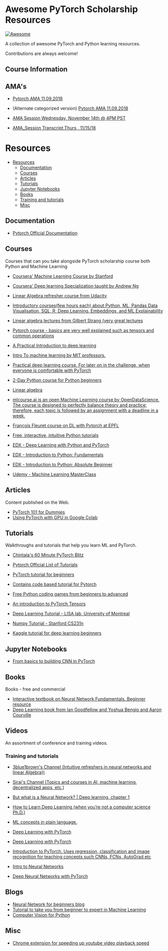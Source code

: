 # Awesome PyTorch Scholarship Resources

[![Awesome](https://cdn.rawgit.com/sindresorhus/awesome/d7305f38d29fed78fa85652e3a63e154dd8e8829/media/badge.svg)](https://github.com/sindresorhus/awesome) 

A collection of awesome PyTorch and Python learning resources.

Contributions are always welcome!

## Course Information

## AMA's
- [Pytorch AMA 11.09.2018](https://docs.google.com/document/d/19ELb_KZI4eIdT6Xj0O9A6xkQfd6kRFwtQ-9xtAGclqA/edit#heading=h.2gazcsgmxkub)
- (Alternate categorized version) [Pytorch AMA 11.09.2018](https://docs.google.com/document/d/1tvq1fq1BoeJ4reKf_WfFhcXhY3sfOazwKoZC6vq3gjk/edit)

- [AMA Session Wednesday, November 14th @ 4PM PST](https://slack-files.com/files-pri-safe/TDBKE3X9D-FE45NN5BL/pytorch_facebook_scholarship_ama_181114.pdf?c=1542254974-3abc545b243d7de481d2fb193ebbaddfd99526cb)

- [AMA_Session Transcript,Thurs , 11/15/18](https://slack-files.com/files-pri-safe/TDBKE3X9D-FE58W5GP7/ama-4_transcribe_15.11.18.pdf?c=1542336165-fbe529cf9961b022229bae9f5ee7b722b00a87d3)

# Resources

- [Resources](#resources)
    - [Documentation](#documentation)
    - [Courses](#courses)
    - [Articles](#articles)
    - [Tutorials](#tutorials)
    - [Jupyter Notebooks](#jupyter-notebooks)
    - [Books](#books)
    - [Training and tutorials](#training-and-tutorials)
    - [Misc](#misc)


## Documentation

* [Pytorch Official Documentation](https://pytorch.org/docs/stable/index.html)

## Courses

Courses that can you take alongside PyTorch scholarship course both Python and Machine Learning


* [Coursera' Machine Learning Course by Stanford](https://www.coursera.org/learn/machine-learning)

* [Coursera' Deep learning Specialization taught by Andrew Ng](https://www.coursera.org/learn/machine-learning)

* [Linear Algebra refresher course from Udacity](https://eu.udacity.com/course/linear-algebra-refresher-course--ud953)

* [Introductory courses(few hours each) about Python, ML, Pandas Data Visualisation, SQL, R, Deep Learning, Embeddings, and ML Explainability](https://www.kaggle.com/learn/overview)

* [Linear algebra lectures from Gilbert Strang (very great lectures](https://ocw.mit.edu/courses/mathematics/18-06-linear-algebra-spring-2010/video-lectures/)

* [Pytorch course - basics are very well explained such as tensors and common operations](http://deeplizard.com/learn/playlist/PLZbbT5o_s2xrfNyHZsM6ufI0iZENK9xgG)

* [A Practical Introduction to deep learning](https://www.datacamp.com/courses/deep-learning-in-python)

* [Intro To machine learning by MIT professors.](https://ocw.mit.edu/courses/electrical-engineering-and-computer-science/6-0002-introduction-to-computational-thinking-and-data-science-fall-2016/lecture-videos/lecture-11-introduction-to-machine-learning/)

* [Practical deep learning course. For later on in the challenge, when everyone is comfortable with PyTorch](https://course-v3.fast.ai/)

* [2-Day Python course for Python beginners](https://developers.google.com/edu/python/)

* [Linear algebra](https://eu.udacity.com/course/linear-algebra-refresher-course--ud953)

* [mlcourse.ai is an open Machine Learning course by OpenDataScience. The course is designed to perfectly balance theory and practice; therefore, each topic is followed by an assignment with a deadline in a week. ](https://mlcourse.ai/)

* [François Fleuret course on DL with Pytorch at EPFL](https://documents.epfl.ch/users/f/fl/fleuret/www/dlc/)

* [Free, interactive, intuitive Python tutorials](https://www.datacamp.com/courses/intro-to-python-for-data-science)

* [EDX - Deep Learning with Python and PyTorch](https://courses.edx.org/courses/course-v1:IBM+DL0110EN+3T2018/course/)

* [EDX - Introduction to Python: Fundamentals](https://courses.edx.org/courses/course-v1:Microsoft+DEV274x+3T2018/course/)

* [EDX - Introduction to Python: Absolute Beginner](https://courses.edx.org/courses/course-v1:Microsoft+DEV236x+3T2018/course/)
* [Udemy - Machine Learning MasterClass](https://www.udemy.com/machine-learning-masterclass/)

## Articles

Content published on the Web.

* [PyTorch 101 for Dummies](https://medium.com/@dassangeet768/pytorch-101-for-dummies-like-me-2adfe3af2e40)
* [Using PyTorch with GPU in Google Colab](https://jovianlin.io/pytorch-with-gpu-in-google-colab/)


## Tutorials

Walkthroughs and tutorials that help you learn ML and PyTorch.


* [Chintala's 60 Minute PyTorch Blitz](https://pytorch.org/tutorials/beginner/deep_learning_60min_blitz.html)

* [Pytorch Official List of Tutorials](https://pytorch.org/tutorials/)

* [PyTorch tutorial for beginners](https://github.com/Lplenka/PyTorch-Tutorial)

* [Contains code based tutorial for Pytorch](https://github.com/AyushExel/DeepTorch)

* [Free Python coding games from beginners to advanced](https://checkio.org/)

* [An introduction to PyTorch Tensors](https://github.com/TheDataSpartan/PyTorch/blob/master/PyTorch%20Tensor%20Notebook.ipynb)

* [Deep Learning Tutorial - LISA lab, University of Montreal](http://deeplearning.net/tutorial/deeplearning.pdf )

* [Numpy Tutorial - Stanford CS231n](https://cs231n.github.io/python-numpy-tutorial)

* [Kaggle tutorial for deep learning beginners](https://kaggle.com/kanncaa1/deep-learning-tutorial-for-beginners)

## Jupyter Notebooks

* [From basics to building CNN in PyTorch ](https://github.com/Lplenka/PyTorch-Tutorial)

## Books

Books - free and commercial

* [Interactive textbook on Neural Network Fundamentals. Beginner resource](http://cs231n.stanford.edu/)
* [Deep Learning book from Ian Goodfellow and Yoshua Bengio and Aaron Courville](https://www.deeplearningbook.org/)

## Videos

An assortment of conference and training videos.

### Training and tutorials

* [3blue1brown's Channel (Intuitive refreshers in neural networks and linear Algebra))](https://www.youtube.com/channel/UCYO_jab_esuFRV4b17AJtAw/playlists)

* [Siraj's Channel (Topics and courses in AI, machine learning, decentralized apps, etc.)](https://www.youtube.com/channel/UCWN3xxRkmTPmbKwht9FuE5A/playlists)

* [But what is a Neural Network? | Deep learning, chapter 1](https://www.youtube.com/watch?v=aircAruvnKk&list=PLZHQObOWTQDNU6R1_67000Dx_ZCJB-3pi)

* [How to Learn Deep Learning (when you’re not a computer science Ph.D.)](https://vimeo.com/214233053)

* [ML concepts in plain language.](https://www.youtube.com/user/joshstarmer)

* [Deep Learning with PyTorch](https://www.youtube.com/watch?v=v5cngxo4mIg&list=PLZbbT5o_s2xrfNyHZsM6ufI0iZENK9xgG)

* [Deep Learning with PyTorch](https://www.youtube.com/watch?v=v5cngxo4mIg&list=PLZbbT5o_s2xrfNyHZsM6ufI0iZENK9xgG)

* [Introduction to PyTorch. Uses regression, classification and image recognition for teaching concepts such CNNs, FCNs, AutoGrad etc](https://www.youtube.com/playlist?list=PLbMqOoYQ3Mxw1Sl5iAAV4SJmvnAGAhFvK)

* [Intro to Neural Networks](https://www.youtube.com/watch?v=aircAruvnKk)

* [Deep Neural Networks with PyTorch](https://www.youtube.com/watch?v=_H3aw6wkCv0)

## Blogs

* [Neural Network for beginners blog](https://blog.statsbot.co/neural-networks-for-beginners-d99f2235efca)
* [Tutorial to take you from beginner to expert in Machine Learning](https://machinelearningmastery.com)
* [Computer Vision for Python](https://www.pyimagesearch.com)

## Misc

* [Chrome extension for speeding up youtube video playback speed](https://chrome.google.com/webstore/detail/youtube-playback-speed-co/hdannnflhlmdablckfkjpleikpphncik)


